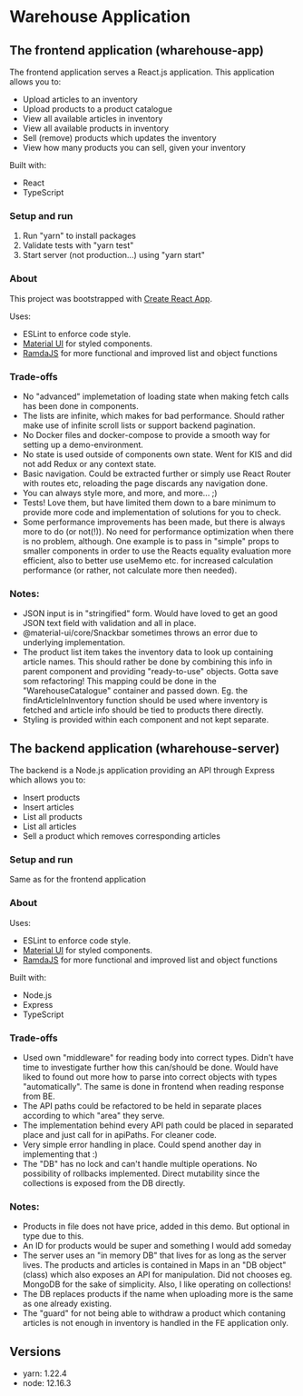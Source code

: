 # Warehouse Application

## The frontend application (wharehouse-app)
The frontend application serves a React.js application. This application allows you to:
- Upload articles to an inventory
- Upload products to a product catalogue
- View all available articles in inventory
- View all available products in inventory
- Sell (remove) products which updates the inventory
- View how many products you can sell, given your inventory

Built with:
- React
- TypeScript

### Setup and run
1. Run "yarn" to install packages
2. Validate tests with "yarn test"
3. Start server (not production...) using "yarn start"
### About
This project was bootstrapped with [Create React App](https://github.com/facebook/create-react-app).

Uses:
- ESLint to enforce code style.
- [Material UI](https://material-ui.com/) for styled components.
- [RamdaJS](https://ramdajs.com/) for more functional and improved list and object functions 

### Trade-offs
- No "advanced" implemetation of loading state when making fetch calls has been done in components.
- The lists are infinite, which makes for bad performance. Should rather make use of infinite scroll lists or support backend pagination.
- No Docker files and docker-compose to provide a smooth way for setting up a demo-environment.
- No state is used outside of components own state. Went for KIS and did not add Redux or any context state.
- Basic navigation. Could be extracted further or simply use React Router with routes etc, reloading the page discards any navigation done.
- You can always style more, and more, and more... ;)
- Tests! Love them, but have limited them down to a bare minimum to provide more code and implementation of solutions for you to check.
- Some performance improvements has been made, but there is always more to do (or not(!)). No need for performance optimization when there is no problem, although. One example is to pass in "simple" props to smaller components in order to use the Reacts equality evaluation more efficient, also to better use useMemo etc. for increased calculation performance (or rather, not calculate more then needed).

### Notes:
- JSON input is in "stringified" form. Would have loved to get an good JSON text field with validation and all in place.
- @material-ui/core/Snackbar sometimes throws an error due to underlying implementation.
- The product list item takes the inventory data to look up containing article names. This should rather be done by combining this info in parent component and providing "ready-to-use" objects. Gotta save som refactoring! This mapping could be done in the "WarehouseCatalogue" container and passed down. Eg. the findArticleInInventory function should be used where inventory is fetched and article info should be tied to products there directly.
- Styling is provided within each component and not kept separate.


## The backend application (wharehouse-server)
The backend is a Node.js application providing an API through Express which allows you to:
- Insert products
- Insert articles
- List all products
- List all articles
- Sell a product which removes corresponding articles

### Setup and run
Same as for the frontend application

### About
Uses: 
- ESLint to enforce code style.
- [Material UI](https://material-ui.com/) for styled components.
- [RamdaJS](https://ramdajs.com/) for more functional and improved list and object functions

Built with:
- Node.js
- Express
- TypeScript

### Trade-offs
- Used own "middleware" for reading body into correct types. Didn't have time to investigate further how this can/should be done. Would have liked to found out more how to parse into correct objects with types "automatically". The same is done in frontend when reading response from BE.
- The API paths could be refactored to be held in separate places according to which "area" they serve.
- The implementation behind every API path could be placed in separated place and just call for in apiPaths. For cleaner code.
- Very simple error handling in place. Could spend another day in implementing that :)
- The "DB" has no lock and can't handle multiple operations. No possibility of rollbacks implemented. Direct mutability since the collections is exposed from the DB directly.

### Notes:
- Products in file does not have price, added in this demo. But optional in type due to this.
- An ID for products would be super and something I would add someday
- The server uses an "in memory DB" that lives for as long as the server lives. The products and articles is contained in Maps in an "DB object" (class) which also exposes an API for manipulation. Did not chooses eg. MongoDB for the sake of simplicity. Also, I like operating on collections!
- The DB replaces products if the name when uploading more is the same as one already existing.
- The "guard" for not being able to withdraw a product which contaning articles is not enough in inventory is handled in the FE application only.


## Versions
- yarn: 1.22.4
- node: 12.16.3